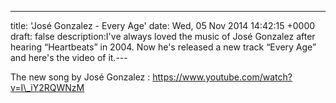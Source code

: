 ---
title: 'José Gonzalez - Every Age'
date: Wed, 05 Nov 2014 14:42:15 +0000
draft: false
description:I've always loved the music of José Gonzalez after hearing “Heartbeats” in 2004. Now he's released a new track “Every Age” and here's the video of it.---

The new song by José Gonzalez : https://www.youtube.com/watch?v=I\_iY2RQWNzM